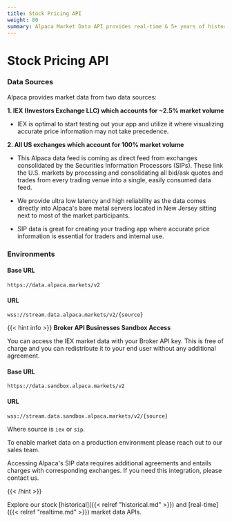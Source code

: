 ```yaml
---
title: Stock Pricing API
weight: 80
summary: Alpaca Market Data API provides real-time & 5+ years of historical stock pricing data.
---
```


# Stock Pricing API

### **Data Sources**

Alpaca provides market data from two data sources:

**1. IEX (Investors Exchange LLC) which accounts for ~2.5% market volume**

- IEX is optimal to start testing out your app and utilize it where visualizing accurate price information may not take precedence.

**2. All US exchanges which account for 100% market volume**

- This Alpaca data feed is coming as direct feed from exchanges consolidated by the Securities Information Processors (SIPs). These link the U.S. markets by processing and consolidating all bid/ask quotes and trades from every trading venue into a single, easily consumed data feed.

- We provide ultra low latency and high reliability as the data comes directly into Alpaca's bare metal servers located in New Jersey sitting next to most of the market participants.

- SIP data is great for creating your trading app where accurate price information is essential for traders and internal use.

### **Environments**

#### Base URL

`https://data.alpaca.markets/v2`

#### URL

`wss://stream.data.alpaca.markets/v2/{source}`

{{< hint info >}}
**Broker API Businesses Sandbox Access**  

You can access the IEX market data with your Broker API key. This is free of charge and you can redistribute it to your end user without any additional agreement.

#### Base URL

`https://data.sandbox.alpaca.markets/v2`

#### URL

`wss://stream.data.sandbox.alpaca.markets/v2/{source}`

Where source is `iex` or `sip`.

To enable market data on a production environment please reach out to our sales team.

Accessing Alpaca's SIP data requires additional agreements and entails charges with corresponding exchanges. If you need this integration, please contact us.

{{< /hint >}}


Explore our stock [historical]({{< relref "historical.md" >}}) and [real-time]({{< relref "realtime.md" >}}) market data APIs.
